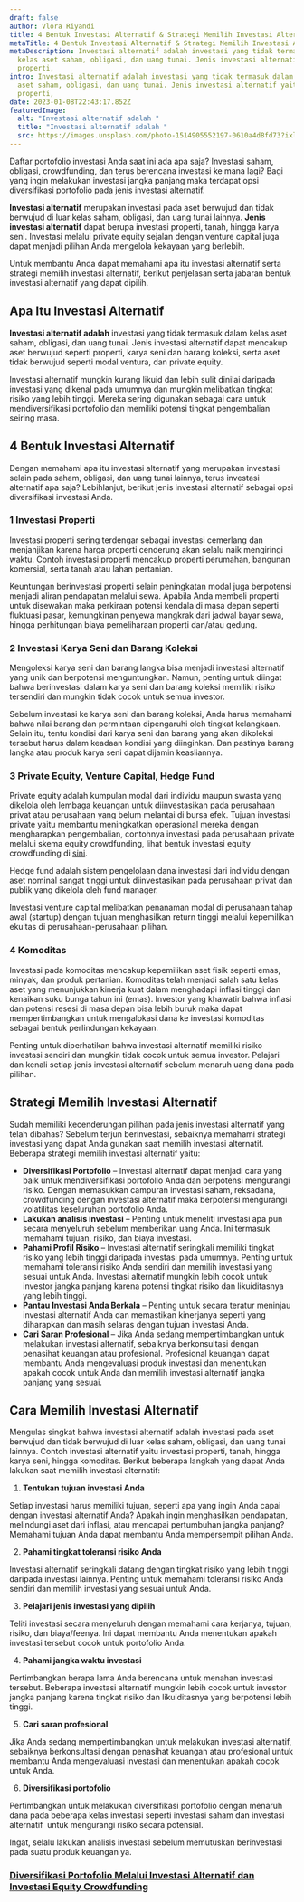 ```yaml
---
draft: false
author: Vlora Riyandi
title: 4 Bentuk Investasi Alternatif & Strategi Memilih Investasi Alternatif
metaTitle: 4 Bentuk Investasi Alternatif & Strategi Memilih Investasi Alternatif
metaDescription: Investasi alternatif adalah investasi yang tidak termasuk dalam
  kelas aset saham, obligasi, dan uang tunai. Jenis investasi alternatif yaitu
  properti,
intro: Investasi alternatif adalah investasi yang tidak termasuk dalam kelas
  aset saham, obligasi, dan uang tunai. Jenis investasi alternatif yaitu
  properti,
date: 2023-01-08T22:43:17.852Z
featuredImage:
  alt: "Investasi alternatif adalah "
  title: "Investasi alternatif adalah "
  src: https://images.unsplash.com/photo-1514905552197-0610a4d8fd73?ixlib=rb-4.0.3&ixid=MnwxMjA3fDB8MHxwaG90by1wYWdlfHx8fGVufDB8fHx8&auto=format&fit=crop&w=870&q=80
---
```

Daftar portofolio investasi Anda saat ini ada apa saja? Investasi saham, obligasi, crowdfunding, dan terus berencana investasi ke mana lagi? Bagi yang ingin melakukan investasi jangka panjang maka terdapat opsi diversifikasi portofolio pada jenis investasi alternatif.

**Investasi alternatif** merupakan investasi pada aset berwujud dan tidak berwujud di luar kelas saham, obligasi, dan uang tunai lainnya. **Jenis investasi alternatif** dapat berupa investasi properti, tanah, hingga karya seni. Investasi melalui private equity sejalan dengan venture capital juga dapat menjadi pilihan Anda mengelola kekayaan yang berlebih.

Untuk membantu Anda dapat memahami apa itu investasi alternatif serta strategi memilih investasi alternatif, berikut penjelasan serta jabaran bentuk investasi alternatif yang dapat dipilih.

## Apa Itu Investa**si Alternatif** 

**Investasi alternatif adalah** investasi yang tidak termasuk dalam kelas aset saham, obligasi, dan uang tunai. Jenis investasi alternatif dapat mencakup aset berwujud seperti properti, karya seni dan barang koleksi, serta aset tidak berwujud seperti modal ventura, dan private equity. 

Investasi alternatif mungkin kurang likuid dan lebih sulit dinilai daripada investasi yang dikenal pada umumnya dan mungkin melibatkan tingkat risiko yang lebih tinggi. Mereka sering digunakan sebagai cara untuk mendiversifikasi portofolio dan memiliki potensi tingkat pengembalian seiring masa. 

## 4 Bentuk Investasi Alternatif

Dengan memahami apa itu investasi alternatif yang merupakan investasi selain pada saham, obligasi, dan uang tunai lainnya, terus investasi alternatif apa saja? Lebihlanjut, berikut jenis investasi alternatif sebagai opsi diversifikasi investasi Anda.

### 1 Investasi Properti 

Investasi properti sering terdengar sebagai investasi cemerlang dan menjanjikan karena harga properti cenderung akan selalu naik mengiringi waktu. Contoh investasi properti mencakup properti perumahan, bangunan komersial, serta tanah atau lahan pertanian.

Keuntungan berinvestasi properti selain peningkatan modal juga berpotensi menjadi aliran pendapatan melalui sewa. Apabila Anda membeli properti untuk disewakan maka perkiraan potensi kendala di masa depan seperti fluktuasi pasar, kemungkinan penyewa mangkrak dari jadwal bayar sewa, hingga perhitungan biaya pemeliharaan properti dan/atau gedung.

### 2 Investasi Karya Seni dan Barang Koleksi

Mengoleksi karya seni dan barang langka bisa menjadi investasi alternatif yang unik dan berpotensi menguntungkan. Namun, penting untuk diingat bahwa berinvestasi dalam karya seni dan barang koleksi memiliki risiko tersendiri dan mungkin tidak cocok untuk semua investor. 

Sebelum investasi ke karya seni dan barang koleksi, Anda harus memahami bahwa nilai barang dan permintaan dipengaruhi oleh tingkat kelangkaan. Selain itu, tentu kondisi dari karya seni dan barang yang akan dikoleksi tersebut harus dalam keadaan kondisi yang diinginkan. Dan pastinya barang langka atau produk karya seni dapat dijamin keasliannya.

### 3 Private Equity, Venture Capital, Hedge Fund 

Private equity adalah kumpulan modal dari individu maupun swasta yang dikelola oleh lembaga keuangan untuk diinvestasikan pada perusahaan privat atau perusahaan yang belum melantai di bursa efek. Tujuan investasi private yaitu membantu meningkatkan operasional mereka dengan mengharapkan pengembalian, contohnya investasi pada perusahaan private melalui skema equity crowdfunding, lihat bentuk investasi equity crowdfunding di [sini](https://landx.id/). 

Hedge fund adalah sistem pengelolaan dana investasi dari individu dengan aset nominal sangat tinggi untuk diinvestasikan pada perusahaan privat dan publik yang dikelola oleh fund manager.

Investasi venture capital melibatkan penanaman modal di perusahaan tahap awal (startup) dengan tujuan menghasilkan return tinggi melalui kepemilikan ekuitas di perusahaan-perusahaan pilihan.

### 4 Komoditas

Investasi pada komoditas mencakup kepemilikan aset fisik seperti emas, minyak, dan produk pertanian. Komoditas telah menjadi salah satu kelas aset yang menunjukkan kinerja kuat dalam menghadapi inflasi tinggi dan kenaikan suku bunga tahun ini (emas). Investor yang khawatir bahwa inflasi dan potensi resesi di masa depan bisa lebih buruk maka dapat mempertimbangkan untuk mengalokasi dana ke investasi komoditas sebagai bentuk perlindungan kekayaan.

Penting untuk diperhatikan bahwa investasi alternatif memiliki risiko investasi sendiri dan mungkin tidak cocok untuk semua investor. Pelajari dan kenali setiap jenis investasi alternatif sebelum menaruh uang dana pada pilihan.

## Strategi Memilih Investasi Alternatif

Sudah memiliki kecenderungan pilihan pada jenis investasi alternatif yang telah dibahas? Sebelum terjun berinvestasi, sebaiknya memahami strategi investasi yang dapat Anda gunakan saat memilih investasi alternatif. Beberapa strategi memilih investasi alternatif yaitu:

* **Diversifikasi Portofolio** – Investasi alternatif dapat menjadi cara yang baik untuk mendiversifikasi portofolio Anda dan berpotensi mengurangi risiko. Dengan memasukkan campuran investasi saham, reksadana, crowdfunding dengan investasi alternatif maka berpotensi mengurangi volatilitas keseluruhan portofolio Anda.
* **Lakukan analisis investasi** – Penting untuk meneliti investasi apa pun secara menyeluruh sebelum memberikan uang Anda. Ini termasuk memahami tujuan, risiko, dan biaya investasi.
* **Pahami Profil Risiko** – Investasi alternatif seringkali memiliki tingkat risiko yang lebih tinggi daripada investasi pada umumnya. Penting untuk memahami toleransi risiko Anda sendiri dan memilih investasi yang sesuai untuk Anda. Investasi alternatif mungkin lebih cocok untuk investor jangka panjang karena potensi tingkat risiko dan likuiditasnya yang lebih tinggi.
* **Pantau Investasi Anda Berkala** – Penting untuk secara teratur meninjau investasi alternatif Anda dan memastikan kinerjanya seperti yang diharapkan dan masih selaras dengan tujuan investasi Anda.
* **Cari Saran Profesional** – Jika Anda sedang mempertimbangkan untuk melakukan investasi alternatif, sebaiknya berkonsultasi dengan penasihat keuangan atau profesional. Profesional keuangan dapat membantu Anda mengevaluasi produk investasi dan menentukan apakah cocok untuk Anda dan memilih investasi alternatif jangka panjang yang sesuai.

## Cara Memilih Investasi Alternatif 

Mengulas singkat bahwa investasi alternatif adalah investasi pada aset berwujud dan tidak berwujud di luar kelas saham, obligasi, dan uang tunai lainnya. Contoh investasi alternatif yaitu investasi properti, tanah, hingga karya seni, hingga komoditas. Berikut beberapa langkah yang dapat Anda lakukan saat memilih investasi alternatif:

1. **Tentukan tujuan investasi Anda**

Setiap investasi harus memiliki tujuan, seperti apa yang ingin Anda capai dengan investasi alternatif Anda? Apakah ingin menghasilkan pendapatan, melindungi aset dari inflasi, atau mencapai pertumbuhan jangka panjang? Memahami tujuan Anda dapat membantu Anda mempersempit pilihan Anda.

2. **Pahami tingkat toleransi risiko Anda**

Investasi alternatif seringkali datang dengan tingkat risiko yang lebih tinggi daripada investasi lainnya. Penting untuk memahami toleransi risiko Anda sendiri dan memilih investasi yang sesuai untuk Anda.

3. **Pelajari jenis investasi yang dipilih**

Teliti investasi secara menyeluruh dengan memahami cara kerjanya, tujuan, risiko, dan biaya/feenya. Ini dapat membantu Anda menentukan apakah investasi tersebut cocok untuk portofolio Anda.

4. **Pahami jangka waktu investasi**

Pertimbangkan berapa lama Anda berencana untuk menahan investasi tersebut. Beberapa investasi alternatif mungkin lebih cocok untuk investor jangka panjang karena tingkat risiko dan likuiditasnya yang berpotensi lebih tinggi.

5. **Cari saran profesional**

Jika Anda sedang mempertimbangkan untuk melakukan investasi alternatif, sebaiknya berkonsultasi dengan penasihat keuangan atau profesional untuk membantu Anda mengevaluasi investasi dan menentukan apakah cocok untuk Anda.

6. **Diversifikasi portofolio** 

Pertimbangkan untuk melakukan diversifikasi portofolio dengan menaruh dana pada beberapa kelas investasi seperti investasi saham dan investasi alternatif  untuk mengurangi risiko secara potensial. 

Ingat, selalu lakukan analisis investasi sebelum memutuskan berinvestasi pada suatu produk keuangan ya.

### [Diversifikasi Portofolio Melalui Investasi Alternatif dan Investasi Equity Crowdfunding](https://app.landx.id/?utm_source=Organic+Page&utm_medium=Content+Blog&utm_campaign=BlogLandX&utm_id=Blog)